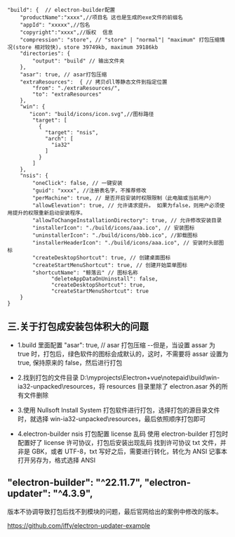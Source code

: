 ```
"build": {  // electron-builder配置
    "productName":"xxxx",//项目名 这也是生成的exe文件的前缀名
    "appId": "xxxxx",//包名
    "copyright":"xxxx",//版权  信息
    "compression": "store", // "store" | "normal"| "maximum" 打包压缩情况(store 相对较快)，store 39749kb, maximum 39186kb
    "directories": {
        "output": "build" // 输出文件夹
    },
    "asar": true, // asar打包压缩
    "extraResources":  { // 拷贝dll等静态文件到指定位置
        "from": "./extraResources/",
        "to": "extraResources"
    },
    "win": {
       "icon": "build/icons/icon.svg",//图标路径
        "target": [
          {
            "target": "nsis",
            "arch": [
              "ia32"
            ]
          }
        ]
    },
    "nsis": {
        "oneClick": false, // 一键安装
        "guid": "xxxx", //注册表名字，不推荐修改
        "perMachine": true, // 是否开启安装时权限限制（此电脑或当前用户）
        "allowElevation": true, // 允许请求提升。 如果为false，则用户必须使用提升的权限重新启动安装程序。
        "allowToChangeInstallationDirectory": true, // 允许修改安装目录
        "installerIcon": "./build/icons/aaa.ico", // 安装图标
        "uninstallerIcon": "./build/icons/bbb.ico", //卸载图标
        "installerHeaderIcon": "./build/icons/aaa.ico", // 安装时头部图标
        "createDesktopShortcut": true, // 创建桌面图标
        "createStartMenuShortcut": true, // 创建开始菜单图标
        "shortcutName": "鲸落云" // 图标名称
			  "deleteAppDataOnUninstall": false,
			  "createDesktopShortcut": true,
			  "createStartMenuShortcut": true
    }
}
```

## 三.关于打包成安装包体积大的问题

- 1.build 里面配置 "asar": true, // asar 打包压缩
  --但是，当设置 assar 为 true 时，打包后，绿色软件的图标会成默认的，这时，不需要将 assar 设置为 true, 保持原来的 false，然后进行打包

- 2.找到打包的文件目录 D:\myprojects\Electron+vue\notepaid\build\win-ia32-unpacked\resources，将 resources 目录里除了 electron.asar 外的所有文件删除

- 3.使用 Nullsoft Install System 打包软件进行打包，选择打包的源目录文件时，就选择 win-ia32-unpacked\resources，最后依照顺序打包即可

- 4.electron-builder nsis 打包配置 license 乱码
  使用 electron-builder 打包时配置好了 license 许可协议，打包后安装出现乱码
  找到许可协议 txt 文件，并非是 GBK，或者 UTF-8，txt 写好之后，需要进行转化，转化为 ANSI
  记事本打开另存为，格式选择 ANSI

## "electron-builder": "^22.11.7", "electron-updater": "^4.3.9",

版本不协调导致打包后找不到模块的问题，最后官网给出的案例中修改的版本。

https://github.com/iffy/electron-updater-example
